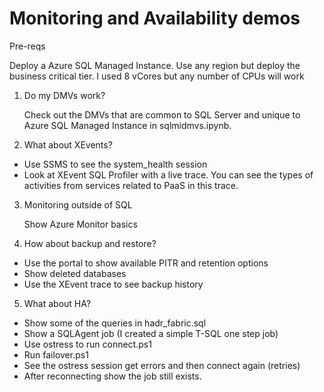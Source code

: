 # Monitoring and Availability demos

Pre-reqs

Deploy a Azure SQL Managed Instance. Use any region but deploy the business critical tier. I used 8 vCores but any number of CPUs will work

1. Do my DMVs work?

    Check out the DMVs that are common to SQL Server and unique to Azure SQL Managed Instance in sqlmidmvs.ipynb.

2. What about XEvents?

- Use SSMS to see the system_health session
- Look at XEvent SQL Profiler with a live trace. You can see the types of activities from services related to PaaS in this trace.

3. Monitoring outside of SQL

    Show Azure Monitor basics

4. How about backup and restore?

- Use the portal to show available PITR and retention options
- Show deleted databases
- Use the XEvent trace to see backup history

5. What about HA?

- Show some of the queries in hadr_fabric.sql
- Show a SQLAgent job (I created a simple T-SQL one step job)
- Use ostress to run connect.ps1
- Run failover.ps1
- See the ostress session get errors and then connect again (retries)
- After reconnecting show the job still exists.